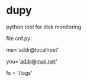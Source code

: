 # dupy
python tool for disk monitoring

file cnf.py:

me='addr@localhost'

you='addr@mail.net'

fs = '/logs'
